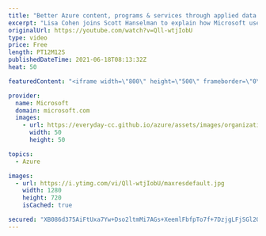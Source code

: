```yaml
---
title: "Better Azure content, programs & services through applied data science | Azure Friday"
excerpt: "Lisa Cohen joins Scott Hanselman to explain how Microsoft uses data science to help Azure customers.  Learn about content, programs, and services to guide you on your cloud journey while getting a glimpse behind the scenes into how data drives product investments.  0:00 – Opening 0:25 – Introduction"
originalUrl: https://youtube.com/watch?v=Qll-wtjIobU
type: video
price: Free
length: PT12M12S
publishedDateTime: 2021-06-18T08:13:32Z
heat: 50

featuredContent: "<iframe width=\"800\" height=\"500\" frameborder=\"0\" src=\"https://www.youtube.com/embed/Qll-wtjIobU\" allow=\"accelerometer; autoplay; encrypted-media; gyroscope; picture-in-picture\" allowfullscreen></iframe>"

provider:
  name: Microsoft
  domain: microsoft.com
  images:
    - url: https://everyday-cc.github.io/azure/assets/images/organizations/microsoft.com-50x50.jpg
      width: 50
      height: 50

topics:
  - Azure

images:
  - url: https://i.ytimg.com/vi/Qll-wtjIobU/maxresdefault.jpg
    width: 1280
    height: 720
    isCached: true

secured: "XB086d375AiFtUxa7Yw+Dso2ltmMi7AGs+XeemlFbfpTo7f+7DzjgLFjSGl2QKu/6NNRO/hIimmnmrTnDuLLYBLx4YwU9y5RZV4IM1aZpIBPX0l/yHhVw1Zsge63991NLfMP5ByOAQovODe9+XoOAYL1PIct4eHhRAKkazJJ52gcNT4af1nMqo/Of/fR3B2nlGEi0EJiAzK10WfXzKcFPiAj8m34r+1pCT7E04nJwsbfyAnzE5f9KDQgy55/hf1wOLa3qBizQ+7VUgv4n3O5vXxq5nZgHMcjibLCniTvJhQXzDBZbD4l3dqqbiHV/fewc1pXCWXqEYDIYrpA9VwuwqYt685FKNNz9sQN5Jebr42HX9XEHPULrHbKmg8ccfQyu12YO8ZEMUZDO9GpaYuQs2wmyEui5udm3fjnOr9sZcE=;Y4HE7lK6sGtfGuACPDMKEw=="
---
```


